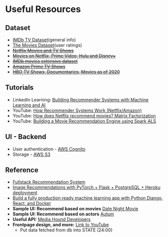 # Useful Resources


## Dataset
* [IMDb TV Dataset](https://www.kaggle.com/hazimahmed/imdb-tv-dataset?select=TV+Series+Names+with+1k+Votes.csv)(general info)
* [The Movies Dataset](https://www.kaggle.com/rounakbanik/the-movies-dataset?select=ratings.csv)(user ratings)
* ~~[Netflix Movies and TV Shows](https://www.kaggle.com/shivamb/netflix-shows)~~
* ~~[Movies on Netflix, Prime Video, Hulu and Disney+](https://www.kaggle.com/ruchi798/movies-on-netflix-prime-video-hulu-and-disney)~~
* ~~[IMDb movies extensive dataset](https://www.kaggle.com/stefanoleone992/imdb-extensive-dataset)~~
* ~~[Amazon Prime TV Shows](https://www.kaggle.com/nilimajauhari/amazon-prime-tv-shows)~~
* ~~[HBO TV Shows, Documentaries, Movies as of 2020
](https://www.kaggle.com/rishidamarla/hbo-tv-shows-documentaries-movies-as-of-2020)~~


## Tutorials
* LinkedIn Learning: [Building Recommender Systems with Machine Learning and AI](https://www.linkedin.com/learning/building-recommender-systems-with-machine-learning-and-ai)
* YouTube: [How Recommender Systems Work (Netflix/Amazon)](https://www.youtube.com/watch?v=n3RKsY2H-NE&ab_channel=ArtoftheProblem)
* YouTube: [How does Netflix recommend movies? Matrix Factorization](https://www.youtube.com/watch?v=ZspR5PZemcs)
* YouTube: [Building a Movie Recommendation Engine using Spark ALS](https://www.youtube.com/watch?v=EfHscLaMobY&ab_channel=BinodSumanAcademy)


## UI - Backend
* User authentication - [AWS Cognito](https://aws.amazon.com/cognito/)
* Storage - [AWS S3](https://www.coursera.org/projects/aws-s3-basics?)


## Reference
* [Fullstack Recommendation System](https://github.com/yoongi0428/fullstack_recsys)
* [Image Recommendations with PyTorch + Flask + PostgreSQL + Heroku deployment](https://towardsdatascience.com/image-recommendations-with-pytorch-flask-postgresql-heroku-deployment-206682d06c6b)
* [Build a fully production ready machine learning app with Python Django, React, and Docker](https://towardsdatascience.com/build-a-fully-production-ready-machine-learning-app-with-python-django-react-and-docker-c4d938c251e5)
* **Sample UI: Recommend based on movies** [Date Night Movie](https://datenightmovies.com)
* **Sample UI: Recommend based on actors** [Autum](https://autum.com)
* **Useful API:** [Media Hound Developers](https://developer.mediahound.com)
* **Frontpage design, and more:** [Link to YouTube](https://www.youtube.com/watch?v=VihRQ_uhHtE)
	* Put data fetched from db into STATE (24:00)
